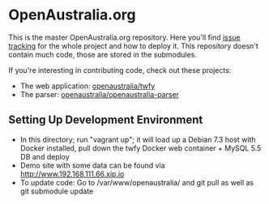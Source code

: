 # OpenAustralia.org

This is the master OpenAustralia.org repository. Here you'll find [issue tracking](https://github.com/openaustralia/openaustralia/issues) for the whole project and how to deploy it. This repository doesn't contain much code, those are stored in the submodules.

If you're interesting in contributing code, check out these projects:

* The web application: [openaustralia/twfy](https://github.com/openaustralia/twfy)
* The parser: [openaustralia/openaustralia-parser](https://github.com/openaustralia/openaustralia-parser)

## Setting Up Development Environment

* In this directory; run "vagrant up"; it will load up a Debian 7.3 host with Docker installed, pull down the twfy Docker web container + MySQL 5.5 DB and deploy
* Demo site with some data can be found via http://www.192.168.111.66.xip.io
* To update code: Go to /var/www/openaustralia/ and git pull as well as git submodule update
